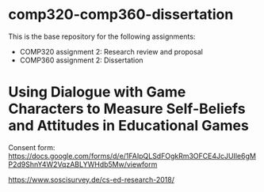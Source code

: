 # comp320-comp360-dissertation
This is the base repository for the following assignments:
* COMP320 assignment 2: Research review and proposal
* COMP360 assignment 2: Dissertation


# Using Dialogue with Game Characters to Measure Self-Beliefs and Attitudes in Educational Games

Consent form:
https://docs.google.com/forms/d/e/1FAIpQLSdFOgkRm3OFCE4JcJUIle6gMP2d9ShnY4W2VqzABLYWHdb5Mw/viewform


https://www.soscisurvey.de/cs-ed-research-2018/
